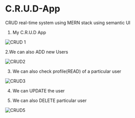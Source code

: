 # C.R.U.D-App
 CRUD real-time system using MERN stack using semantic UI
 
 
1. My C.R.U.D App

![CRUD 1](https://user-images.githubusercontent.com/55981040/200506911-5d6174d3-2204-40aa-a127-9544c200419f.PNG)


2.We can also ADD new Users 

![CRUD2](https://user-images.githubusercontent.com/55981040/200507243-71807e58-40bd-4e04-a65b-fd6ebc02ba21.PNG)


3. We can also check profile(READ) of a particular user

![CRUD3](https://user-images.githubusercontent.com/55981040/200508042-63525bc1-3a33-42d3-9fe7-0312d6312064.PNG)


4. We can UPDATE the user 



5. We can also DELETE particular user

![CRUD5](https://user-images.githubusercontent.com/55981040/200508292-ffd2f739-d526-4050-932b-73a367a8affb.PNG)
